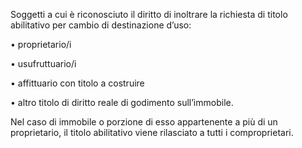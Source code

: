 Soggetti a cui è riconosciuto il diritto di inoltrare la richiesta di titolo abilitativo per cambio di destinazione d’uso:

•	proprietario/i

•	usufruttuario/i

•	affittuario con titolo a costruire

•	altro titolo di diritto reale di godimento sull’immobile.



Nel caso di immobile o porzione di esso appartenente a più di un proprietario, il titolo abilitativo viene rilasciato a tutti i comproprietari.

